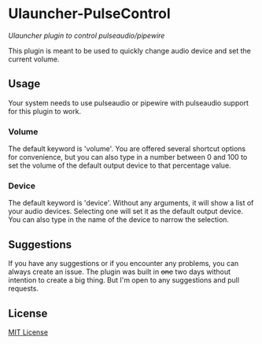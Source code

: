 # Ulauncher-PulseControl

_Ulauncher plugin to control pulseaudio/pipewire_

This plugin is meant to be used to quickly change audio device and set the current volume.

## Usage

Your system needs to use pulseaudio or pipewire with pulseaudio support for this plugin to work.

### Volume

The default keyword is 'volume'. You are offered several shortcut options for convenience, but you can also type in a
number between 0 and 100 to set the volume of the default output device to that percentage value.

### Device

The default keyword is 'device'. Without any arguments, it will show a list of your audio devices. Selecting one will 
set it as the default output device. You can also type in the name of the device to narrow the selection.

## Suggestions

If you have any suggestions or if you encounter any problems, you can always create an issue.
The plugin was built in ~~one~~ two days without intention to create a big thing. But I'm open to any suggestions and 
pull requests.

## License

[MIT License](./LICENSE)
